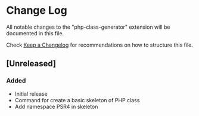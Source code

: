 # Change Log

All notable changes to the "php-class-generator" extension will be documented in this file.

Check [Keep a Changelog](http://keepachangelog.com/) for recommendations on how to structure this file.

## [Unreleased]

### Added 
- Initial release
- Command for create a basic skeleton of PHP class
- Add namespace PSR4 in skeleton